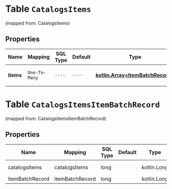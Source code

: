
# Table `CatalogsItems`
(mapped from: CatalogsItems)

## Properties
Name | Mapping | SQL Type | Default | Type | Description | Notes
---- | ------- | -------- | ------- | ---- | ----------- | -----
**items** | `One-To-Many` | `----` | `----`  | [**kotlin.Array&lt;ItemBatchRecord&gt;**](ItemBatchRecord.md) | Array with catalogs items |  [optional]


# **Table `CatalogsItemsItemBatchRecord`**
(mapped from: CatalogsItemsItemBatchRecord)

## Properties
Name | Mapping | SQL Type | Default | Type | Description | Notes
---- | ------- | -------- | ------- | ---- | ----------- | -----
catalogsItems | catalogsItems | long | | kotlin.Long | Primary Key | *one*
itemBatchRecord | itemBatchRecord | long | | kotlin.Long | Foreign Key | *many*



